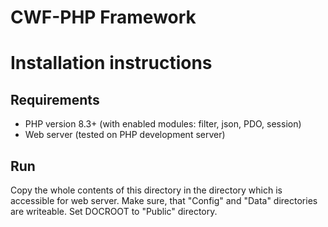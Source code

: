 CWF-PHP Framework
=================

# Installation instructions

## Requirements
* PHP version 8.3+ (with enabled modules: filter, json, PDO, session)
* Web server (tested on PHP development server)

## Run
Copy the whole contents of this directory in the directory which is accessible
for web server. Make sure, that "Config" and "Data" directories are writeable.
Set DOCROOT to "Public" directory.